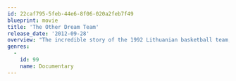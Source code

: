 ```yaml
---
id: 22caf795-5feb-44e6-8f06-020a2feb7f49
blueprint: movie
title: 'The Other Dream Team'
release_date: '2012-09-28'
overview: "The incredible story of the 1992 Lithuanian basketball team, whose athletes struggled under Soviet rule, became symbols of Lithuania's independence movement, and – with help from the Grateful Dead – triumphed at the Barcelona Olympics."
genres:
  -
    id: 99
    name: Documentary
---
```

